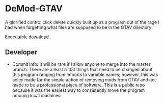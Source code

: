 # DeMod-GTAV
A glorified control click delete quickly built up as a program out of the rage I had when forgetting what files are supposed to be in the GTAV directory

Executable [download](https://github.com/Trogiken/DeMod-GTAV/releases/download/1.6.21/DeModGTAV.exe)


## Developer
* Commit Info: 
It will be rare if I allow anyone to merge into the master branch. There are a least a 100 things that need to be changed about this program ranging from imports to variable names; however, this was soley made for the simple action of removing mods from GTAV and not made to be a professional piece of software.
This is a public repo because it was the easiest way to consistently move the program amoung local machines.
